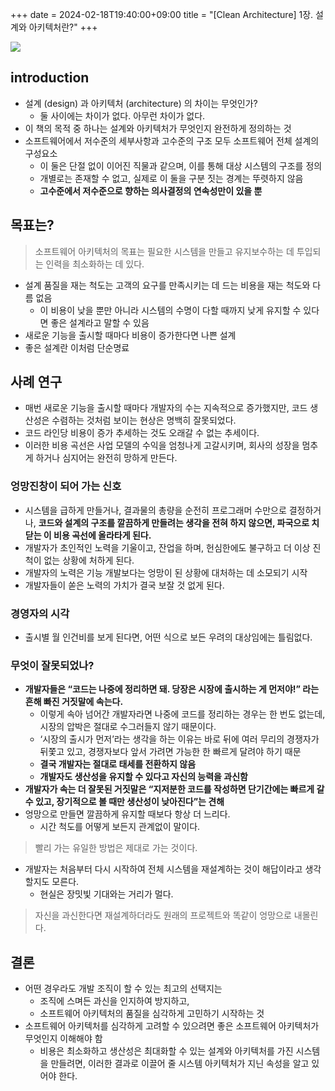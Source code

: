 +++ 
date = 2024-02-18T19:40:00+09:00
title = "[Clean Architecture] 1장. 설계와 아키텍처란?"
+++

![](/images/books/clean-architecture/cover.jpg)

## introduction

- 설계 (design) 과 아키텍처 (architecture) 의 차이는 무엇인가?
  - 둘 사이에는 차이가 없다. 아무런 차이가 없다.
- 이 책의 목적 중 하나는 설계와 아키텍처가 무엇인지 완전하게 정의하는 것
- 소프트웨어에서 저수준의 세부사항과 고수준의 구조 모두 소프트웨어 전체 설계의 구성요소
  - 이 둘은 단절 없이 이어진 직물과 같으며, 이를 통해 대상 시스템의 구조를 정의
  - 개별로는 존재할 수 없고, 실제로 이 둘을 구분 짓는 경계는 뚜렷하지 않음
  - **고수준에서 저수준으로 향하는 의사결정의 연속성만이 있을 뿐**

## 목표는?

> 소프트웨어 아키텍처의 목표는 필요한 시스템을 만들고 유지보수하는 데 투입되는 인력을 최소화하는 데 있다.

- 설계 품질을 재는 척도는 고객의 요구를 만족시키는 데 드는 비용을 재는 척도와 다름 없음
  - 이 비용이 낮을 뿐만 아니라 시스템의 수명이 다할 때까지 낮게 유지할 수 있다면 좋은 설계라고 말할 수 있음
- 새로운 기능을 출시할 때마다 비용이 증가한다면 나쁜 설계
- 좋은 설계란 이처럼 단순명료

## 사례 연구

- 매번 새로운 기능을 출시할 때마다 개발자의 수는 지속적으로 증가했지만, 코드 생산성은 수렴하는 것처럼 보이는 현상은 명백히 잘못되었다.
- 코드 라인당 비용이 증가 추세하는 것도 오래갈 수 없는 추세이다.
- 이러한 비용 곡선은 사업 모델의 수익을 엄청나게 고갈시키며, 회사의 성장을 멈추게 하거나 심지어는 완전히 망하게 만든다.

### 엉망진창이 되어 가는 신호

- 시스템을 급하게 만들거나, 결과물의 총량을 순전히 프로그래머 수만으로 결정하거나, **코드와 설계의 구조를 깔끔하게 만들려는 생각을 전혀 하지 않으면, 파국으로 치닫는 이 비용 곡선에 올라타게 된다.**
- 개발자가 초인적인 노력을 기울이고, 잔업을 하며, 헌심한에도 불구하고 더 이상 진척이 없는 상황에 처하게 된다.
- 개발자의 노력은 기능 개발보다는 엉망이 된 상황에 대처하는 데 소모되기 시작
- 개발자들이 쏟은 노력의 가치가 결국 보잘 것 없게 된다.

### 경영자의 시각

- 출시별 월 인건비를 보게 된다면, 어떤 식으로 보든 우려의 대상임에는 틀림없다.

### 무엇이 잘못되었나?

- **개발자들은 “코드는 나중에 정리하면 돼. 당장은 시장에 출시하는 게 먼저야!” 라는 흔해 빠진 거짓말에 속는다.**
  - 이렇게 속아 넘어간 개발자라면 나중에 코드를 정리하는 경우는 한 번도 없는데, 시장의 압박은 절대로 수그러들지 않기 때문이다.
  - ‘시장의 출시가 먼저’라는 생각을 하는 이유는 바로 뒤에 여러 무리의 경쟁자가 뒤쫓고 있고, 경쟁자보다 앞서 가려면 가능한 한 빠르게 달려야 하기 때문
  - **결국 개발자는 절대로 태세를 전환하지 않음**
  - **개발자도 생산성을 유지할 수 있다고 자신의 능력을 과신함**
- **개발자가 속는 더 잘못된 거짓말은 “지저분한 코드를 작성하면 단기간에는 빠르게 갈 수 있고, 장기적으로 볼 때만 생산성이 낮아진다”는 견해**
- 엉망으로 만들면 깔끔하게 유지할 때보다 항상 더 느리다.
  - 시간 척도를 어떻게 보든지 관계없이 말이다.

> 빨리 가는 유일한 방법은 제대로 가는 것이다.

- 개발자는 처음부터 다시 시작하여 전체 시스템을 재설계하는 것이 해답이라고 생각할지도 모른다.
  - 현실은 장밋빛 기대와는 거리가 멀다.

> 자신을 과신한다면 재설계하더라도 원래의 프로젝트와 똑같이 엉망으로 내몰린다.

## 결론

- 어떤 경우라도 개발 조직이 할 수 있는 최고의 선택지는
  - 조직에 스며든 과신을 인지하여 방지하고,
  - 소프트웨어 아키텍처의 품질을 심각하게 고민하기 시작하는 것
- 소프트웨어 아키텍처를 심각하게 고려할 수 있으려면 좋은 소프트웨어 아키텍처가 무엇인지 이해해야 함
  - 비용은 최소화하고 생산성은 최대화할 수 있는 설계와 아키텍처를 가진 시스템을 만들려면, 이러한 결과로 이끌어 줄 시스템 아키텍처가 지닌 속성을 알고 있어야 한다.
